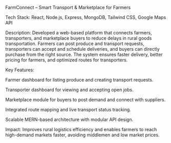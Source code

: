 FarmConnect – Smart Transport & Marketplace for Farmers

Tech Stack: React, Node.js, Express, MongoDB, Tailwind CSS, Google Maps API

Description:
Developed a web-based platform that connects farmers, transporters, and marketplace buyers to reduce delays in rural goods transportation. Farmers can post produce and transport requests, transporters can accept and schedule deliveries, and buyers can directly purchase from the right source. The system ensures faster delivery, better pricing for farmers, and optimized routes for transporters.

Key Features:

Farmer dashboard for listing produce and creating transport requests.

Transporter dashboard for viewing and accepting open jobs.

Marketplace module for buyers to post demand and connect with suppliers.

Integrated route mapping and live transport status tracking.

Scalable MERN-based architecture with modular API design.

Impact:
Improves rural logistics efficiency and enables farmers to reach high-demand markets faster, avoiding middlemen and low market prices.
